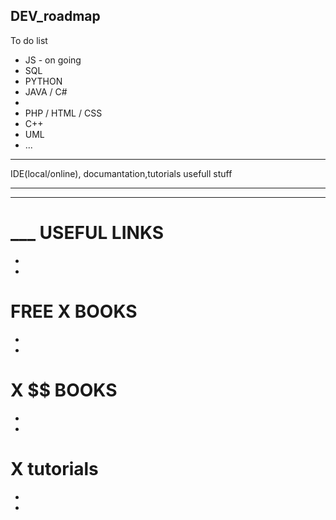 ## DEV_roadmap

To do list


- JS - on going
- SQL
- PYTHON
- JAVA / C#
- 
- PHP / HTML / CSS 
- C++
- UML
- ...


*******
IDE(local/online),
documantation,tutorials
usefull stuff
*******


________________

# ___ USEFUL LINKS
- 
- 
 
# FREE X BOOKS
-
-

# X $$ BOOKS
-
-

# X tutorials
-
- 


